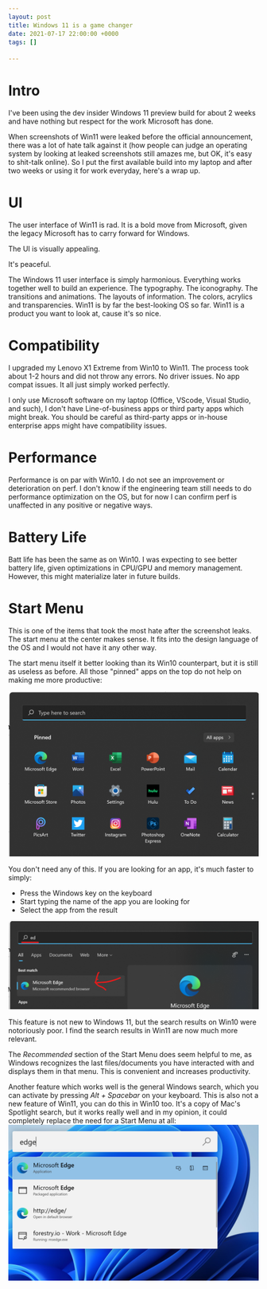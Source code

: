 ```yaml
---
layout: post
title: Windows 11 is a game changer
date: 2021-07-17 22:00:00 +0000
tags: []

---
```

# Intro

I've been using the dev insider Windows 11 preview build for about 2 weeks and have nothing but respect for the work Microsoft has done.

When screenshots of Win11 were leaked before the official announcement, there was a lot of hate talk against it (how people can judge an operating system by looking at leaked screenshots still amazes me, but OK, it's easy to shit-talk online). So I put the first available build into my laptop and after two weeks or using it for work everyday, here's a wrap up.

# UI

The user interface of Win11 is rad. It is a bold move from Microsoft, given the legacy Microsoft has to carry forward for Windows.

The UI is visually appealing.

It's peaceful.

The Windows 11 user interface is simply harmonious. Everything works together well to build an experience. The typography. The iconography. The transitions and animations. The layouts of information. The colors, acrylics and transparencies. Win11 is by far the best-looking OS so far. Win11 is a product you want to look at, cause it's so nice.

# Compatibility

I upgraded my Lenovo X1 Extreme from Win10 to Win11. The process took about 1-2 hours and did not throw any errors. No driver issues. No app compat issues. It all just simply worked perfectly.

I only use Microsoft software on my laptop (Office, VScode, Visual Studio, and such), I don't have Line-of-business apps or third party apps which might break. You should be careful as third-party apps or in-house enterprise apps might have compatibility issues.

# Performance

Performance is on par with Win10. I do not see an improvement or deterioration on perf. I don't know if the engineering team still needs to do performance optimization on the OS, but for now I can confirm perf is unaffected in any positive or negative ways.

# Battery Life

Batt life has been the same as on Win10. I was expecting to see better battery life, given optimizations in CPU/GPU and memory management. However, this might materialize later in future builds.

# Start Menu

This is one of the items that took the most hate after the screenshot leaks. The start menu at the center makes sense. It fits into the design language of the OS and I would not have it any other way.

The start menu itself it better looking than its Win10 counterpart, but it is still as useless as before. All those "pinned" apps on the top do not help on making me more productive:

![](/uploads/screenshot-2021-07-18-075303.png)

You don't need any of this. If you are looking for an app, it's much faster to simply:

* Press the Windows key on the keyboard
* Start typing the name of the app you are looking for
* Select the app from the result

![](/uploads/screenshot-2021-07-18-075502.png)

This feature is not new to Windows 11, but the search results on Win10 were notoriously poor. I find the search results in Win11 are now much more relevant.

The _Recommended_ section of the Start Menu does seem helpful to me, as Windows recognizes the last files/documents you have interacted with and displays them in that menu. This is convenient and increases productivity.

Another feature which works well is the general Windows search, which you can activate by pressing _Alt + Spacebar_ on your keyboard. This is also not a new feature of Win11, you can do this in Win10 too. It's a copy of Mac's Spotlight search, but it works really well and in my opinion, it could completely replace the need for a Start Menu at all:  
![](/uploads/screenshot-2021-07-18-075932.png)